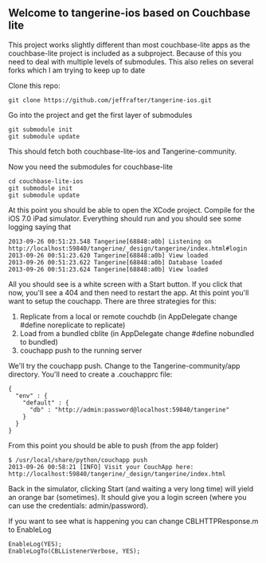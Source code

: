 Welcome to tangerine-ios based on Couchbase lite
------------------------------------------------

This project works slightly different than most couchbase-lite apps as the couchbase-lite
project is included as a subproject. Because of this you need to deal with multiple
levels of submodules. This also relies on several forks which I am trying to keep up to date

Clone this repo:

    git clone https://github.com/jeffrafter/tangerine-ios.git

Go into the project and get the first layer of submodules

    git submodule init
    git submodule update

This should fetch both couchbase-lite-ios and Tangerine-community.

Now you need the submodules for couchbase-lite

    cd couchbase-lite-ios
    git submodule init
    git submodule update

At this point you should be able to open the XCode project. Compile for the iOS 7.0 iPad
simulator. Everything should run and you should see some logging saying that

    2013-09-26 00:51:23.548 Tangerine[68848:a0b] Listening on http://localhost:59840/tangerine/_design/tangerine/index.html#login
    2013-09-26 00:51:23.620 Tangerine[68848:a0b] View loaded
    2013-09-26 00:51:23.622 Tangerine[68848:a0b] Database loaded
    2013-09-26 00:51:23.624 Tangerine[68848:a0b] View loaded

All you should see is a white screen with a Start button. If you click that now, you'll
see a 404 and then need to restart the app. At this point you'll want to setup the
couchapp. There are three strategies for this:

1) Replicate from a local or remote couchdb (in AppDelegate change #define noreplicate to replicate)
2) Load from a bundled cblite (in AppDelegate change #define nobundled to bundled)
3) couchapp push to the running server

We'll try the couchapp push. Change to the Tangerine-community/app directory. You'll need to
create a .couchapprc file:

    {
      "env" : {
        "default" : {
          "db" : "http://admin:password@localhost:59840/tangerine"
        }
      }
    }

From this point you should be able to push (from the app folder)

    $ /usr/local/share/python/couchapp push
    2013-09-26 00:58:21 [INFO] Visit your CouchApp here:
    http://localhost:59840/tangerine/_design/tangerine/index.html

Back in the simulator, clicking Start (and waiting a very long time) will yield an orange bar (sometimes).
It should give you a login screen (where you can use the credentials: admin/password).

If you want to see what is happening you can change CBLHTTPResponse.m to EnableLog

    EnableLog(YES);
    EnableLogTo(CBLListenerVerbose, YES);


